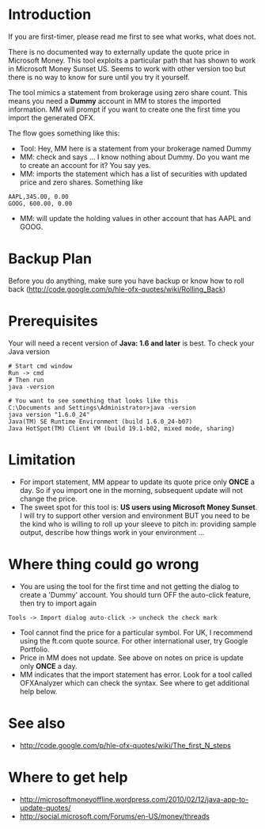 # Introduction #

If you are first-timer, please read me first to see what works, what does not.

There is no documented way to externally update the quote price in Microsoft Money. This tool exploits a particular path that has shown to work in Microsoft Money Sunset US. Seems to work with other version too but there is no way to know for sure until you try it yourself.

The tool mimics a statement from brokerage using zero share count. This means you need a **Dummy** account in MM to stores the imported information. MM will prompt if you want to create one the first time you import the generated OFX.

The flow goes something like this:
  * Tool: Hey, MM here is a statement from your brokerage named Dummy
  * MM: check and says ... I know nothing about Dummy. Do you want me to create an account for it? You say yes.
  * MM: imports the statement which has a list of securities with updated price and zero shares. Something like
```
AAPL,345.00, 0.00
GOOG, 600.00, 0.00
```
  * MM: will update the holding values in other account that has AAPL and GOOG.

# Backup Plan #

Before you do anything, make sure you have backup or know how to roll back (http://code.google.com/p/hle-ofx-quotes/wiki/Rolling_Back)

# Prerequisites #

Your will need a recent version of **Java: 1.6 and later** is best. To check your Java version
```
# Start cmd window
Run -> cmd 
# Then run
java -version

# You want to see something that looks like this
C:\Documents and Settings\Administrator>java -version
java version "1.6.0_24"
Java(TM) SE Runtime Environment (build 1.6.0_24-b07)
Java HotSpot(TM) Client VM (build 19.1-b02, mixed mode, sharing)
```

# Limitation #

  * For import statement, MM appear to update its quote price only **ONCE** a day. So if you import one in the morning, subsequent update will not change the price.
  * The sweet spot for this tool is: **US users using Microsoft Money Sunset**. I will try to support other version and environment BUT you need to be the kind who is willing to roll up your sleeve to pitch in: providing sample output, describe how things work in your environment ...

# Where thing could go wrong #
  * You are using the tool for the first time and not getting the dialog to create a 'Dummy' account. You should turn OFF the auto-click feature, then try to import again
```
Tools -> Import dialog auto-click -> uncheck the check mark
```
  * Tool cannot find the price for a particular symbol. For UK, I recommend using the ft.com quote source. For other international user, try Google Portfolio.
  * Price in MM does not update. See above on notes on price is update only **ONCE** a day.
  * MM indicates that the import statement has error. Look for a tool called OFXAnalyzer which can check the syntax. See where to get additional help below.

# See also #
  * http://code.google.com/p/hle-ofx-quotes/wiki/The_first_N_steps

# Where to get help #
  * http://microsoftmoneyoffline.wordpress.com/2010/02/12/java-app-to-update-quotes/
  * http://social.microsoft.com/Forums/en-US/money/threads